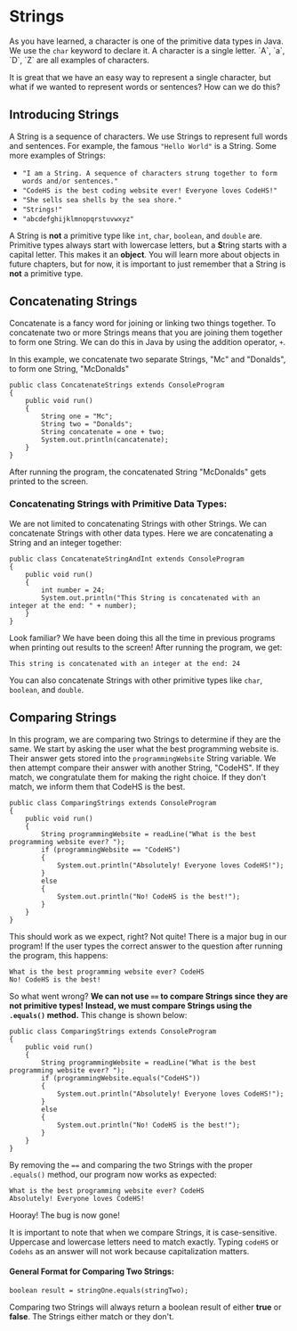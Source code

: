 # Strings
 As you have learned, a character is one of the primitive data types in Java. We use the `char` keyword to declare it. A character is a single letter. \`A\`, \`a\`, \`D\`, \`Z\` are all examples of characters. 

It is great that we have an easy way to represent a single character, but what if we wanted to represent words or sentences? How can we do this?

## Introducing Strings

A String is a sequence of characters. We use Strings to represent full words and sentences. For example,  the famous `"Hello World"` is a String. Some more examples of Strings:

* `"I am a String. A sequence of characters strung together to form words and/or sentences."`
* `"CodeHS is the best coding website ever! Everyone loves CodeHS!"`
* `"She sells sea shells by the sea shore."`
* `"Strings!"`
* `"abcdefghijklmnopqrstuvwxyz"`

A String is **not** a primitive type like `int`, `char`, `boolean`, and `double` are. Primitive types always start with lowercase letters, but a **S**tring starts with a capital letter. This makes it an **object**. You will learn more about objects in future chapters, but for now, it is important to just remember that a String is **not** a primitive type.

## Concatenating Strings

Concatenate is a fancy word for joining or linking two things together. To concatenate two or more Strings means that you are joining them together to form one String. We can do this in Java by using the addition operator, `+`.

In this example, we concatenate two separate Strings, "Mc" and "Donalds", to form one String, "McDonalds"

```
public class ConcatenateStrings extends ConsoleProgram
{
    public void run()
    {
        String one = "Mc";
        String two = "Donalds";
        String concatenate = one + two;
        System.out.println(cancatenate);
    }
}
```

After running the program, the concatenated String "McDonalds" gets printed to the screen.

### Concatenating Strings with Primitive Data Types:

We are not limited to concatenating Strings with other Strings. We can concatenate Strings with other data types. Here we are concatenating a String and an integer together: 

```
public class ConcatenateStringAndInt extends ConsoleProgram
{
    public void run()
    {
        int number = 24;
        System.out.println("This String is concatenated with an integer at the end: " + number);
    }
}
```

Look familiar? We have been doing this all the time in previous programs when printing out results to the screen! After running the program, we get:

```
This string is concatenated with an integer at the end: 24
```

You can also concatenate Strings with other primitive types like `char`, `boolean`, and `double`.

## Comparing Strings

In this program, we are comparing two Strings to determine if they are the same. We start by asking the user what the best programming website is. Their answer gets stored into the `programmingWebsite` String variable. We then attempt compare their answer with another String, "CodeHS". If they match, we congratulate them for making the right choice. If they don't match, we inform them that CodeHS is the best.

```
public class ComparingStrings extends ConsoleProgram
{
    public void run()
    {
        String programmingWebsite = readLine("What is the best programming website ever? ");
        if (programmingWebsite == "CodeHS") 
        {
            System.out.println("Absolutely! Everyone loves CodeHS!");
        }
        else 
        {
            System.out.println("No! CodeHS is the best!");
        }
    }
}
```

This should work as we expect, right? Not quite! There is a major bug in our program! If the user types the correct answer to the question after running the program, this happens:

```
What is the best programming website ever? CodeHS
No! CodeHS is the best!
```

So what went wrong? **We can not use `==` to compare Strings since they are not primitive types!** **Instead, we must compare Strings using the `.equals()` method.** This change is shown below:

```
public class ComparingStrings extends ConsoleProgram
{
    public void run()
    {
        String programmingWebsite = readLine("What is the best programming website ever? ");
        if (programmingWebsite.equals("CodeHS")) 
        {
            System.out.println("Absolutely! Everyone loves CodeHS!");
        }
        else 
        {
            System.out.println("No! CodeHS is the best!");
        }
    }
}
```

By removing the `==` and comparing the two Strings with the proper `.equals()` method, our program now works as expected:

```
What is the best programming website ever? CodeHS
Absolutely! Everyone loves CodeHS!
```

Hooray! The bug is now gone!

It is important to note that when we compare Strings, it is case-sensitive. Uppercase and lowercase letters need to match exactly. Typing `codeHS` or `Codehs` as an answer will not work because capitalization matters.

#### General Format for Comparing Two Strings:

```
boolean result = stringOne.equals(stringTwo);
```
Comparing two Strings will always return a boolean result of either **true** or **false**. The Strings either match or they don't.